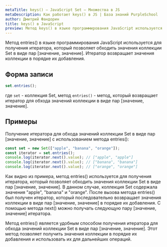 ```yaml
---
metaTitle: keys() – JavaScript Set – Множества в JS
metaDescription: Как работает keys() в JS | База знаний PurpleSchool
author: Дмитрий Фандорин
title: keys() в JavaScript
preview: Метод keys() в языке программирования JavaScript используется для получения итератора, который позволяет обходить значения коллекции Set...
---
```


Метод entries() в языке программирования JavaScript используется для получения итератора, который позволяет обходить значения коллекции Set в виде пар [значение, значение]. Итератор возвращает значения коллекции в порядке их добавления.

## Форма записи

```javascript
set.entries();
```

где `set` - коллекция Set, метод `entries()` - метод, который возвращает итератор для обхода значений коллекции в виде пар [значение, значение].

## Примеры

Получение итератора для обхода значений коллекции Set в виде пар [значение, значение] с использованием метода entries():

```javascript
const set = new Set(["apple", "banana", "orange"]);
const iterator = set.entries();
console.log(iterator.next().value); // ["apple", "apple"]
console.log(iterator.next().value); // ["banana", "banana"]
console.log(iterator.next().value); // ["orange", "orange"]
```

Как видно из примера, метод entries() используется для получения итератора, который позволяет обходить значения коллекции Set в виде пар [значение, значение]. В данном случае, коллекция Set содержала значения "apple", "banana" и "orange". После вызова метода entries() был получен итератор, который последовательно возвращает значения коллекции в виде пар [значение, значение] в порядке их добавления. С помощью метода next() можно получать следующую пару [значение, значение] итератора.

Метод entries() является удобным способом получения итератора для обхода значений коллекции Set в виде пар [значение, значение]. Этот метод позволяет получить значения коллекции в порядке их добавления и использовать их для дальнейших операций.